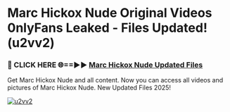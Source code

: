 # Marc Hickox Nude Original Videos 0nlyFans Leaked - Files Updated! (u2vv2)

<h3>🔴 CLICK HERE 🌐==►► <a href="https://tinyurl.com/y5r63du9" rel="nofollow">Marc Hickox Nude Updated Files</a></h3>

Get Marc Hickox Nude and all content. Now you can access all videos and pictures of Marc Hickox Nude. New Updated Files 2025!

[![u2vv2](https://i.imgur.com/UVo9nyh.gif)](https://tinyurl.com/y5r63du9)